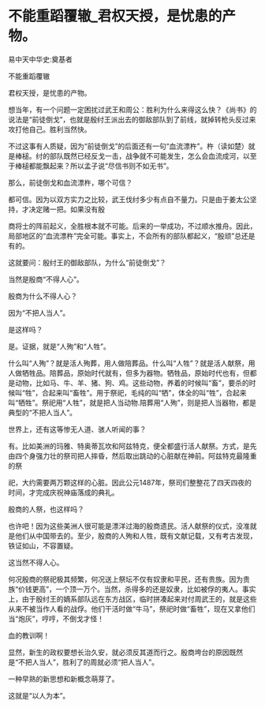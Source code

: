 # 不能重蹈覆辙_君权天授，是忧患的产物。

易中天中华史:奠基者

不能重蹈覆辙

君权天授，是忧患的产物。

想当年，有一个问题一定困扰过武王和周公：胜利为什么来得这么快？《尚书》的说法是“前徒倒戈”，也就是殷纣王派出去的御敌部队到了前线，就掉转枪头反过来攻打他自己。胜利当然快。

不过这事有人质疑，因为“前徒倒戈”的后面还有一句“血流漂杵”。杵（读如楚）就是棒槌。纣的部队既然已经反戈一击，战争就不可能发生，怎么会血流成河，以至于棒槌都能飘起来？所以孟子说“尽信书则不如无书”。

那么，前徒倒戈和血流漂杵，哪个可信？

都可信。因为以双方实力之比较，武王伐纣多少有点自不量力。只是由于姜太公坚持，才决定赌一把。如果没有殷

商将士的阵前起义，全胜根本就不可能。后来的一举成功，不过顺水推舟。因此，局部地区的“血流漂杵”完全可能。事实上，不会所有的部队都起义，“殷顽”总还是有的。

这就要问：殷纣王的御敌部队，为什么“前徒倒戈”？

当然是殷商“不得人心”。

殷商为什么不得人心？

因为“不把人当人”。

是这样吗？

是。证据，就是“人殉”和“人牲”。

什么叫“人殉”？就是活人殉葬，用人做陪葬品。什么叫“人牲”？就是活人献祭，用人做牺牲品。陪葬品，原始时代就有，但多为器物。牺牲品，原始时代也有，但都是动物，比如马、牛、羊、猪、狗、鸡。这些动物，养着的时候叫“畜”，要杀的时候叫“牲”，合起来叫“畜牲”。用于祭祀，毛纯的叫“牺”，体全的叫“牲”，合起来叫“牺牲”。祭祀用“人牲”，就是把人当动物.陪葬用“人殉”，则是把人当器物，都是典型的“不把人当人”。

世界上，还有这等惨无人道、骇人听闻的事？

有。比如美洲的玛雅、特奥蒂瓦坎和阿兹特克，便全都盛行活人献祭。方式，是先由四个身强力壮的祭司把人摔昏，然后取出跳动的心脏献在神前。阿兹特克最隆重的祭

祀，大约需要两万颗这样的心脏。因此公元1487年，祭司们整整花了四天四夜的时间，才完成庆祝神庙落成的典礼。

殷商的人祭，也这样吗？

也许吧！因为这些美洲人很可能是漂洋过海的殷商遗民。活人献祭的仪式，没准就是他们从中国带去的。至少，殷商的人殉和人牲，既有文献记载，又有考古发现，铁证如山，不容置疑。

这当然不得人心。

何况殷商的祭祀极其频繁，何况送上祭坛不仅有奴隶和平民，还有贵族。因为贵族“价钱更高”，一个顶一万个。当然，杀得多的还是奴隶，比如被俘的夷人。事实上，由于殷纣王的嫡系部队远在东方战区，临时拼凑起来对付周武王的，就是这些从来不被当作人看的战俘。他们干活时做“牛马”，祭祀时做“畜牲”，现在又拿他们当“炮灰”，哼哼，不倒戈才怪！

血的教训啊！

显然，新生的政权要想长治久安，就必须反其道而行之。殷商垮台的原因既然是“不把人当人”，胜利了的周就必须“把人当人”。

一种早熟的新思想和新概念萌芽了。

这就是“以人为本”。